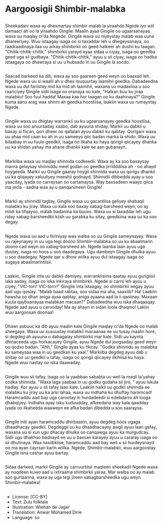 # Aargoosigii Shimbir-malabka

##
Sheekadani waxa ay dhexmartay shimbir-malab la yiraahdo Ngede iyo wiil damaaci ah oo la yiraahdo Gingile. Maalin ayaa Gingile oo ugaarsanayaa waxa uu maqlay ci'da Negede. Gingile waxa uu niyeystay malab waa uuna dhareeriyey. Wuu istaagay isaga oo si taxaddar leh u dhegeysanaya, oo raadraadinaya ilaa uu arkay shimbirkii oo geed halkeer ah dushii ku taagan. "Chitik-chitik-chitik," shimbirkii yarayd ayaa sidaa u ciyay, isaga oo geedba geed uga sii gudbaya. "Chitik-chitik-chitik," ayuu u sii ciyay, isaga oo hadba istaagaya oo dhawraya si uu u hubsado in uu Gingile la socdo.

##
Saacad barkeed ka dib, waxa ay soo gaareen geed weyn oo baaxad leh. Ngede waxa uu si waalli ah u dhex muquurtay laamihii geedka. Dabadeedna waxa uu dul fariistay mid ka mid ah laamihii, waxana uu madaxiisa u soo raariciyey Gingile sidii isaga oo oranaya oo kale, "Halkan buu ku jiraa malabku! Soo fuul hadda! Maxaa kaa hor taagan oo ku daahinaya?" Gingile kuma aanu arag wax shinni ah geedka hoostiisa, laakiin waxa uu rumaystay Ngede.

##
Gingile waxa uu dhigtay warrankii uu ku ugaarsanayey geedka hoostiisa, waxa uu soo aruursaday xaabo, dab ayuuna shiday. Markii uu dabkii u baxay si fiican, qori dheer oo qallalan ayuu dabkii ku qabtay. Qorigani waxa uu ahaa mid caan ku ah in uu sameeyo qiic badan marka la shido. Waxa uu bilaabay in uu fuulo geedkii, isaga oo ilkaha ku haya qorigii qiicayey dhanka uu ka shidan yahay ma ahane dhankii kale ee aan gubanayn.

##
Markiiba waxa uu maqlay shinnida codkeedii. Waxa ay ka soo baxaysay marna gelaysay shinniddu meel godan oo geedka jirridddiisa ah - oo ahayd hoygeeda. Markii uu Gingile gaaray hoygii shinnida waxa uu qorigu dhankii uu ka qiiqayey xaluuliyey meeshii godnayd. Shinnidii dibbedda ayay u soo yaacday, iyada oo carreysan oo cartamaysa. Way baxsadeen waayo qiica ma jecla - aadna waa ay u qanqaniineen Gingile!

##
Markii ay shinnidii tagtay, Gingile waxa uu gacantiisa geliyey shabaqii malabku ku jiray. Waxa uu kala soo baxay xabag-barsheed weyn, oo ay miidi ka tifqayso, malab badanina ka buuxo. Waxa uu si taxaddar leh ugu riday xabag-barsheedkii kiish uu garabka ku sitay, geedkiina waa uu ka soo degay.

##
Ngede waxa uu aad u fiiriniyay wax walba oo uu Gingile sameynayey. Waxa uu rajeynayey in uu uga tegi doono Shimbir-malabka oo uu ku abaalmarin doono cad weyn oo xabag-barsheed ah. Ngede laanba laan ayuu uga duulay, isaga oo hoos u soo daadegaya. Ugu dambeyn Gingile dhulka ayuu u soo daadegay. Ngede qar u dhow wiilka ayuu dul istaagay isaga oo sugaya abaalmarintiisii.

##
Laakiin, Gingile inta uu dabkii damiyey, warrankiisiina qaatay ayuu gurigiisii iska aaday, isaga oo iska inkiraya shimbirkii. Ngede si carro leh ayuu u ciyey, "VIC-torr! VIC-torrr!" Gingile inta istaagay, oo shimbirkii eegay ayuu aad ugu qoslay. "Malab baad rabtaa, soo sidaa ma aha, saaxiib? Ha! Laakiin hawsha oo dhan aniga ayaa qabtay, aniga ayaana aad la ii qaniinay. Maxaan kuula qaybsanayaa malabkan macaan?" Dabadeedna wuu iska dhaqaaqay. Ngede aad ayuu u carooday! Ma ay ahayn in sidan loola dhaqmo! Lakiin wuu aargoosan doonaa!

##
Dhawr asbuuc ka dib ayuu maalin kale Gingile maqlay ci'da Ngede oo malab sheegaya. Waxa uu xusuustay malabkii macaanaa ee uu tusay maalin hore, si degdeg ah ayuuna u dabagalay shimbirkii mar kale. Sidii uu kaynta dhinaceeda ugu horkacayey Gingile, ayuu Ngede dul joogsaday geed weyn oo qodxo badan. "Ahh," Gingile ayaa ku fikiray. "Godka shinnidu ay malabka ku sameysaa waa in uu geedkan ku yaal." Markiiba degdeg ayuu dab u shitay oo uu geedkii u tafay, isaga oo qorigii qiicayey ilkihiisa ku haya. Ngede wuu nastay oo iska daawaday.

##
Gingile wuu sii tafay, isaga oo la yaabban sababta uu weli la maqli la'yahay codka shinnida. "Waxa laga yaabaa in uu godku gudaha sii jiro, " ayuu iskula hadlay. Kor ayuu u sii tafay laan kale. Laakiin halkii uu godkii shinnida ee malabku ku jiray uu ka arki lahaa, waxa uu indhaha ku dhuftay haramcad! Haramcaddu aad bay uga carootay in hurdadeedii si edebdarro ah looga dhabqiyey. Indhaha ayay isku kuduudday, afkeedana way kala qaadday iyada oo ilkaheeda waaweyn ee afka badan dibedda u soo saaraysa.

##
Gingile intii ayan haramcaddu dhirbaaxin, ayuu degdeg hoos ugaga dhaadhacay geedkii. Degdeggii uu ku dhaadhacayey awgii ayuu laan gafay, waxana uu si xun ugu dhacay dhulka oo canqawga ayuu ka murgudcay. Sidii ugu dhakhso badnayd ee uu u baxsan karayey ayuu u cararay isaga oo sii dhutinaya. Waa nasiibkiise, haramcaddu aad bay weli u sii hurdeysnayd oo ma ayan cayrsan karin wiilka. Ngede, Shimbir-malabkii, wuu aargoostay. Gingile isna cashar ayuu bartay.

##
Sidaa darteed, markii Gingile ay carruurtiisii maqleen sheekadii Ngede waxa ay noqdeen kuwo aad u ixtiraama shimbirkii yaraa. Mar walba oo ay malab soo gurtaanna, waxa ay uga tegi jireen xabagbarsheedka ugu weyn Shimbir-malabka!

##
* License: [CC-BY]
* Text: Zulu folktale
* Illustration: Wiehan de Jager
* Translation: Anwar Mohamed Dirie
* Language: so
